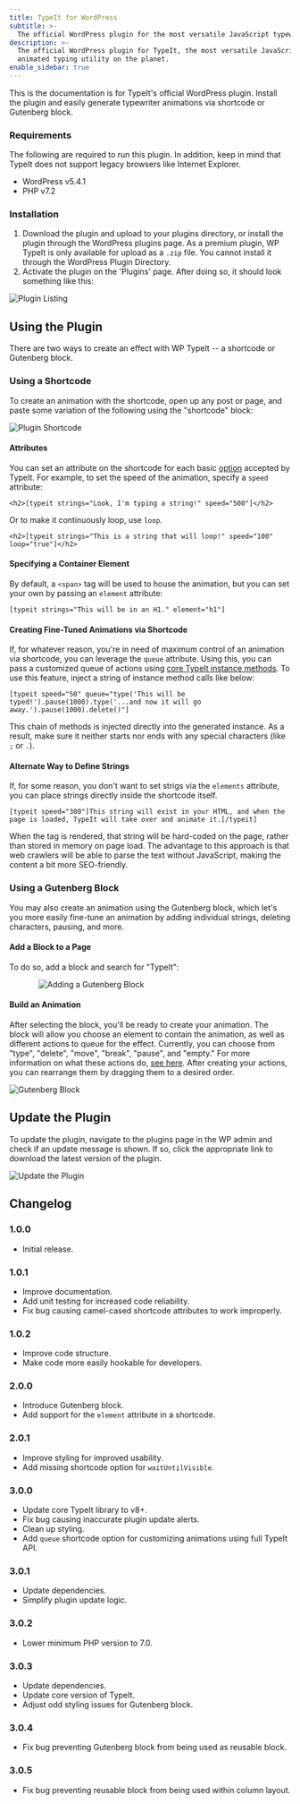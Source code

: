 ```yaml
---
title: TypeIt for WordPress
subtitle: >-
  The official WordPress plugin for the most versatile JavaScript typewriter effect library on the planet.
description: >-
  The official WordPress plugin for TypeIt, the most versatile JavaScript
  animated typing utility on the planet.
enable_sidebar: true
---
```


This is the documentation is for TypeIt's official WordPress plugin. Install the plugin and easily generate typewriter animations via shortcode or Gutenberg block.

### Requirements

The following are required to run this plugin. In addition, keep in mind that TypeIt does not support legacy browsers like Internet Explorer.

- WordPress v5.4.1
- PHP v7.2

### Installation

1. Download the plugin and upload to your plugins directory, or install the plugin through the WordPress plugins page. As a premium plugin, WP TypeIt is only available for upload as a `.zip` file. You cannot install it through the WordPress Plugin Directory.
2. Activate the plugin on the 'Plugins' page. After doing so, it should look something like this:

![Plugin Listing](./../../images/wp-install-plugin.png)

## Using the Plugin

There are two ways to create an effect with WP TypeIt -- a shortcode or Gutenberg block.

### Using a Shortcode

To create an animation with the shortcode, open up any post or page, and paste some variation of the following using the "shortcode" block:

![Plugin Shortcode](./../../images/wp-shortcode.png)

#### Attributes

You can set an attribute on the shortcode for each basic [option](https://typeitjs.com/docs#options) accepted by TypeIt. For example, to set the speed of the animation, specify a `speed` attribute:

```
<h2>[typeit strings="Look, I'm typing a string!" speed="500"]</h2>
```

Or to make it continuously loop, use `loop`.

```
<h2>[typeit strings="This is a string that will loop!" speed="100" loop="true"]</h2>
```

#### Specifying a Container Element

By default, a `<span>` tag will be used to house the animation, but you can set your own by passing an `element` attribute:

```
[typeit strings="This will be in an H1." element="h1"]
```

#### Creating Fine-Tuned Animations via Shortcode

If, for whatever reason, you're in need of maximum control of an animation via shortcode, you can leverage the `queue` attribute. Using this, you can pass a customized queue of actions using [core TypeIt instance methods](https://typeitjs.com/docs/vanilla/instance-methods). To use this feature, inject a string of instance method calls like below:

```
[typeit speed="50" queue="type('This will be typed!').pause(1000).type('...and now it will go away.').pause(1000).delete()"]
```

This chain of methods is injected directly into the generated instance. As a result, make sure it neither starts nor ends with any special characters (like `;` or `.`).

#### Alternate Way to Define Strings

If, for some reason, you don't want to set strigs via the `elements` attribute, you can place strings directly inside the shortcode itself.

```
[typeit speed="300"]This string will exist in your HTML, and when the page is loaded, TypeIt will take over and animate it.[/typeit]
```

When the tag is rendered, that string will be hard-coded on the page, rather than stored in memory on page load. The advantage to this approach is that web crawlers will be able to parse the text without JavaScript, making the content a bit more SEO-friendly.

### Using a Gutenberg Block

You may also create an animation using the Gutenberg block, which let's you more easily fine-tune an animation by adding individual strings, deleting characters, pausing, and more.

#### Add a Block to a Page

To do so, add a block and search for "TypeIt":

<div style="max-width: 400px; margin: 0 auto;">
  <img src="./../../images/wp-add-block.png" alt="Adding a Gutenberg Block">
</div>

#### Build an Animation

After selecting the block, you'll be ready to create your animation. The block will allow you choose an element to contain the animation, as well as different actions to queue for the effect. Currently, you can choose from "type", "delete", "move", "break", "pause", and "empty." For more information on what these actions do, [see here](https://typeitjs.com/docs#method-descriptions). After creating your actions, you can rearrange them by dragging them to a desired order.

![Gutenberg Block](./../../images/wp-block.png)

## Update the Plugin

To update the plugin, navigate to the plugins page in the WP admin and check if an update message is shown. If so, click the appropriate link to download the latest version of the plugin.

![Update the Plugin](./../../images/wp-update-plugin.png)

## Changelog

### 1.0.0

- Initial release.

### 1.0.1

- Improve documentation.
- Add unit testing for increased code reliability.
- Fix bug causing camel-cased shortcode attributes to work improperly.

### 1.0.2

- Improve code structure.
- Make code more easily hookable for developers.

### 2.0.0

- Introduce Gutenberg block.
- Add support for the `element` attribute in a shortcode.

### 2.0.1

- Improve styling for improved usability.
- Add missing shortcode option for `waitUntilVisible`.

### 3.0.0

- Update core TypeIt library to v8+.
- Fix bug causing inaccurate plugin update alerts.
- Clean up styling.
- Add `queue` shortcode option for customizing animations using full TypeIt API.

### 3.0.1

- Update dependencies.
- Simplify plugin update logic.

### 3.0.2

- Lower minimum PHP version to 7.0.

### 3.0.3

- Update dependencies.
- Update core version of TypeIt.
- Adjust odd styling issues for Gutenberg block.

### 3.0.4

- Fix bug preventing Gutenberg block from being used as reusable block.

### 3.0.5

- Fix bug preventing reusable block from being used within column layout.
